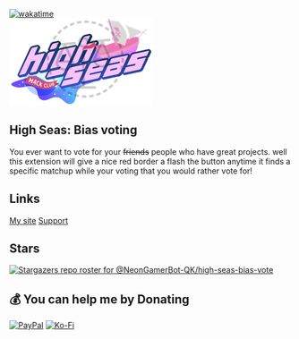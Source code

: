 [![wakatime](https://wakatime.com/badge/user/018eed1d-6093-4f51-9fca-7863b7a1ac97/project/2397896e-4f20-4ee2-a2ec-d9cc894dad33.svg)](https://wakatime.com/badge/user/018eed1d-6093-4f51-9fca-7863b7a1ac97/project/2397896e-4f20-4ee2-a2ec-d9cc894dad33)<br />
![icon](icons/icon.png)
## High Seas: Bias voting
You ever want to vote for your ~~friends~~ people who have great projects. well this extension will give a nice red border a flash the button anytime it finds a specific matchup while your voting that you would rather vote for!

## Links
<!-- [![UV4C4ybeBTsZt43U4xis](https://github.com/user-attachments/assets/6a6c5caa-f384-4201-bc2e-023bfd7687c4)](https://chromewebstore.google.com/detail/crunchyroll-comments/fkmpooolcpndmjolmlilghjlejcmfhlk?hl=en&authuser=0)
[![get-the-addon-178x60px dad84b42](https://github.com/user-attachments/assets/fe67e707-37c3-40d4-b04d-0526018930f6)](https://addons.mozilla.org/en-US/firefox/addon/high-seas-bias-vote/) -->
[My site](https://saahild.com)
[Support](mailto:neon@saahild.com)
## Stars
[![Stargazers repo roster for @NeonGamerBot-QK/high-seas-bias-vote](https://reporoster.com/stars/NeonGamerBot-QK/high-seas-bias-vote)](https://github.com/NeonGamerBot-QK/high-seas-bias-vote/stargazers)

## 💰 You can help me by Donating
  [![PayPal](https://img.shields.io/badge/PayPal-00457C?style=for-the-badge&logo=paypal&logoColor=white)](https://paypal.me/duttafamily) [![Ko-Fi](https://img.shields.io/badge/Ko--fi-F16061?style=for-the-badge&logo=ko-fi&logoColor=white)](https://ko-fi.com/saahil) 
